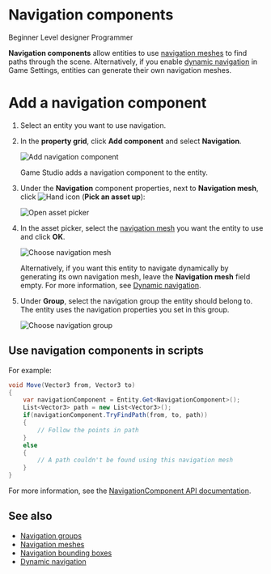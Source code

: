 # Navigation components

<span class="label label-doc-level">Beginner</span>
<span class="label label-doc-audience">Level designer</span>
<span class="label label-doc-audience">Programmer</span>

**Navigation components** allow entities to use [navigation meshes](navigation-meshes.md) to find paths through the scene. Alternatively, if you enable [dynamic navigation](dynamic-navigation.md) in Game Settings, entities can generate their own navigation meshes.

# Add a navigation component

1. Select an entity you want to use navigation.

2. In the **property grid**, click **Add component** and select **Navigation**.

    ![Add navigation component](media/add-navigation-component.png)

    Game Studio adds a navigation component to the entity.

3. Under the **Navigation** component properties, next to **Navigation mesh**, click ![Hand icon](~/manual/game-studio/media/hand-icon.png) (**Pick an asset up**):

    ![Open asset picker](media/open-asset-picker.png)

4. In the asset picker, select the [navigation mesh](navigation-meshes.md) you want the entity to use and click **OK**.

    ![Choose navigation mesh](media/choose-navigation-mesh.png)

    Alternatively, if you want this entity to navigate dynamically by generating its own navigation mesh, leave the **Navigation mesh** field empty. For more information, see [Dynamic navigation](dynamic-navigation.md).

5. Under **Group**, select the navigation group the entity should belong to. The entity uses the navigation properties you set in this group.

    ![Choose navigation group](media/choose-navigation-group.png)

## Use navigation components in scripts

For example:

```cs
void Move(Vector3 from, Vector3 to)
{
	var navigationComponent = Entity.Get<NavigationComponent>();
	List<Vector3> path = new List<Vector3>();
	if(navigationComponent.TryFindPath(from, to, path))
	{
		// Follow the points in path
	}
	else
	{
		// A path couldn't be found using this navigation mesh
	}
}
```

For more information, see the [NavigationComponent API documentation](xref:SiliconStudio.Xenko.Navigation.NavigationComponent).

## See also

* [Navigation groups](navigation-groups.md)
* [Navigation meshes](navigation-meshes.md)
* [Navigation bounding boxes](navigation-bounding-boxes.md)
* [Dynamic navigation](dynamic-navigation.md)